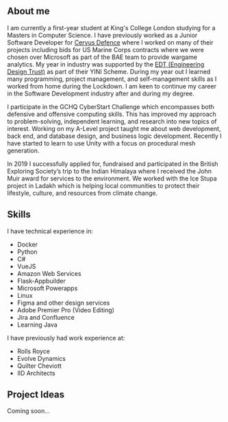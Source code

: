 
## About me

I am currently a first-year student at King's College London studying for a Masters in Computer Science. I have previously worked as a Junior Software Developer for [Cervus Defence](cervusdefence.com) where I worked on many of their projects including bids for US Marine Corps contracts where we were chosen over Microsoft as part of the BAE team to provide wargame analytics. My year in industry was supported by the [EDT (Engineering Design Trust)](https://www.etrust.org.uk/) as part of their YINI Scheme. During my year out I learned many programming, project management, and self-management skills as I worked from home during the Lockdown. I am keen to continue my career in the Software Development industry after and during my degree.

I participate in the GCHQ CyberStart Challenge which encompasses both defensive and offensive computing skills. This has improved my approach to problem-solving, independent learning, and research into new topics of interest. Working on my A-Level project taught me about web development, back end, and database design, and business logic development. Recently I have started to learn to use Unity with a focus on procedural mesh generation.

In 2019 I successfully applied for, fundraised and participated in the British Exploring Society’s trip to the Indian Himalaya where I received the John Muir award for services to the environment. We worked with the Ice Stupa project in Ladakh which is helping local communities to protect their lifestyle, culture, and resources from climate change.

## Skills

I have technical experience in:
- Docker
- Python
- C#
- VueJS
- Amazon Web Services
- Flask-Appbuilder
- Microsoft Powerapps
- Linux
- Figma and other design services
- Adobe Premier Pro (Video Editing)
- Jira and Confluence 
- Learning Java

I have previously had work experience at:
- Rolls Royce
- Evolve Dynamics
- Quilter Cheviott
- IID Architects

## Project Ideas

Coming soon...
